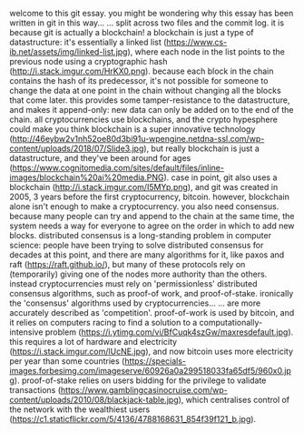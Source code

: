 welcome to this git essay.
you might be wondering why this essay has been written in git in this way...
... split across two files and the commit log.
it is because git is actually a blockchain!
a blockchain is just a type of datastructure:
it's essentially a linked list (https://www.cs-ib.net/assets/img/linked-list.jpg),
where each node in the list points to the previous node using a cryptographic hash (http://i.stack.imgur.com/HrKX0.png).
because each block in the chain contains the hash of its predecessor,
it's not possible for someone to change the data at one point in the chain without changing all the blocks that come later.
this provides some tamper-resistance to the datastructure,
and makes it append-only:
new data can only be added on to the end of the chain.
all cryptocurrencies use blockchains,
and the crypto hypesphere could make you think blockchain is a super innovative technology (http://46eybw2v1nh52oe80d3bi91u-wpengine.netdna-ssl.com/wp-content/uploads/2018/07/Slide3.jpg),
but really blockchain is just a datastructure,
and they've been around for ages (https://www.cognitomedia.com/sites/default/files/inline-images/blockchain%20ai%20media.PNG).
case in point, git also uses a blockchain (http://i.stack.imgur.com/I5MYp.png),
and git was created in 2005,
3 years before the first cryptocurrency, bitcoin.
however, blockchain alone isn't enough to make a cryptocurrency.
you also need consensus.
because many people can try and append to the chain at the same time,
the system needs a way for everyone to agree on the order in which to add new blocks.
distributed consensus is a long-standing problem in computer science:
people have been trying to solve distributed consensus for decades at this point,
and there are many algorithms for it,
like paxos and raft (https://raft.github.io/),
but many of these protocols rely on (temporarily) giving one of the nodes more authority than the others.
instead cryptocurrencies must rely on 'permissionless' distributed consensus algorithms,
such as proof-of work,
and proof-of-stake.
ironically the 'consensus' algorithms used by cryptocurrencies...
... are more accurately described as 'competition'.
proof-of-work is used by bitcoin,
and it relies on computers racing to find a solution to a computationally-intensive problem (https://i.ytimg.com/vi/BfCuqk4szGw/maxresdefault.jpg).
this requires a lot of hardware and electricity (https://i.stack.imgur.com/lUcNE.jpg),
and now bitcoin uses more electricity per year than some countries (https://specials-images.forbesimg.com/imageserve/60926a0a299518033fa65df5/960x0.jpg).
proof-of-stake relies on users bidding for the privilege to validate transactions (https://www.gamblingcasinocruise.com/wp-content/uploads/2010/08/blackjack-table.jpg),
which centralises control of the network with the wealthiest users (https://c1.staticflickr.com/5/4136/4788168631_854f39f121_b.jpg).
